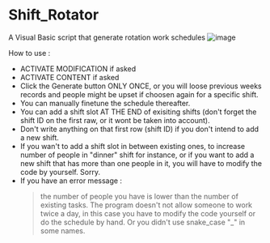 # Shift_Rotator
 A Visual Basic script that generate rotation work schedules 
![image](https://user-images.githubusercontent.com/59659182/192485268-dfa69fbb-965e-41ed-a2ae-2bcbefe5e1f5.png)


How to use : 

- ACTIVATE MODIFICATION if asked
- ACTIVATE CONTENT if asked
- Click the Generate button ONLY ONCE, or you will loose previous weeks records and people might be upset if choosen again for a specific shift.
- You can manually finetune the schedule thereafter.  
- You can add a shift slot AT THE END of exisiting shifts (don't forget the shift ID on the first raw, or it wont be taken into account).
- Don't write anything on that first row (shift ID) if you don't intend to add a new shift.
- If you wan't to add a shift slot in between existing ones, to increase number of people in "dinner" shift for instance, or if you want to add a new shift that has more than one people in it, you will have to modify the code by yourself. Sorry. 
- If you have an error message : 
  > the number of people you have is lower than the number of existing tasks. The program doesn't not allow someone to work twice a day, in this case you have to modify the code yourself or do the schedule by hand. 
  > Or you didn't use snake_case "_" in some names.
